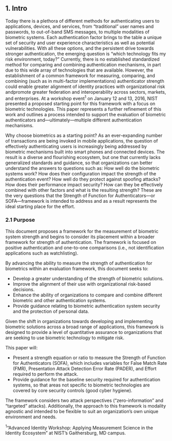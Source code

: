 ## 1. Intro

Today there is a plethora of different methods for authenticating users to applications, devices, and services, 
from “traditional” user names and passwords, to out-of-band SMS messages, to multiple modalities of 
biometric systems. Each authentication factor brings to the table a unique set of security and user experience characteristics 
as well as potential vulnerabilities. With all these options, and the persistent drive towards stronger authentication, 
the emerging question is “which technology fits my risk environment, today?” Currently, there is no established standardized 
method for comparing and combining authentication mechanisms, in part due to this wide array of technologies that are available. 
However, the establishment of a common framework for measuring, comparing, and combining (such as in multi-factor implementations) 
authenticator strength could enable greater alignment of identity practices with organizational risk andpromote greater federation 
and interoperability across sectors, markets, and enterprises.  At a workshop event<sup>1</sup>  on January 12 and 13, 2016, NIST 
presented a proposed starting point for this framework with a focus on biometric technologies. This paper represents a further 
refinement of this work and outlines a process intended to support the evaluation of biometric authenticators 
and—ultimately—multiple different authentication mechanisms. 

Why choose biometrics as a starting point? As an ever-expanding number of transactions are being invoked in mobile 
applications, the question of effectively authenticating users is increasingly being addressed by biometric mechanisms 
built into smart phones and connected devices. The result is a diverse and flourishing ecosystem, but one that currently 
lacks generalized standards and guidance, so that organizations can better understand the answers to questions such as: 
How well do the biometric systems work? How does their configuration impact the strength of the authentication event? 
How well do they protect against spoofing attacks? How does their performance impact security? How can they be effectively 
combined with other factors and what is the resulting strength? These are the very questions that the 
Strength of Function for Authenticators—or SOFA—framework is intended to address and as a result represents the ideal 
starting place for the effort. 


### 2.1	Purpose
This document proposes a framework for the measurement of biometric system strength and begins to consider its placement
within a broader framework for strength of authentication. The framework is focused on positive authentication and one-to-one 
comparisons (i.e., not identification applications such as watchlisting).

By advancing the ability to measure the strength of authentication for biometrics within an evaluation framework, 
this document seeks to:
- Develop a greater understanding of the strength of biometric solutions.
- Improve the alignment of their use with organizational risk-based decisions.
- Enhance the ability of organizations to compare and combine different biometric and other authentication systems.
- Provide guidance relating to biometric authentication system security and the protection of personal data.

Given the shift in organizations towards developing and implementing biometric solutions across a broad range of 
applications, this framework is designed to provide a level of quantitative assurance to organizations that are 
seeking to use biometric technology to mitigate risk.

This paper will:
- Present a strength equation or ratio to measure the Strength of Function for Authenticators (SOFA), which includes 
variables for False Match Rate (FMR), Presentation Attack Detection Error Rate (PADER), and Effort required to perform 
the attack.
- Provide guidance for the baseline security required for authentication systems, so that areas not specific to 
biometric technologies are covered by core security controls (good cyber hygiene).

The framework considers two attack perspectives (“zero-information” and “targeted” attacks). Additionally, 
the approach to this framework is modality agnostic and intended to be flexible to suit an organization’s own 
unique environment and needs. 



<sup>1</sup>“Advanced Identity Workshop: Applying Measurement Science in the Identity Ecosystem” at NIST’s Gaithersburg, MD campus.
